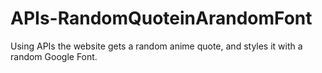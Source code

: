 # APIs-RandomQuoteinArandomFont

Using APIs the website gets a random anime quote, and styles it with a random Google Font. 
